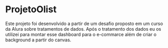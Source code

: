 # ProjetoOlist
Este projeto foi desenvolvido a partir de um desafio proposto em um curso da Alura sobre tratamentos de dados.
Após o tratamento dos dados eu os utilizei para montar esse dashboard para o e-commarce além de criar o background a partir do canvas.

